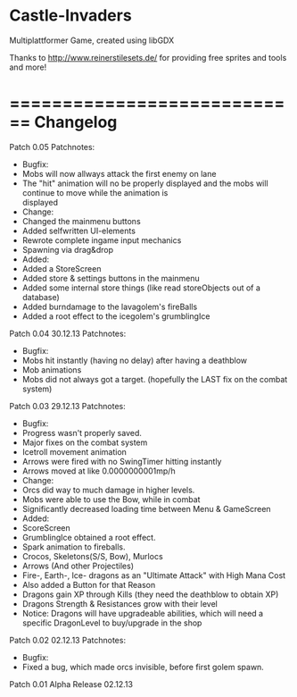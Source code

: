 Castle-Invaders
===============

Multiplattformer Game, created using libGDX

Thanks to http://www.reinerstilesets.de/ for providing free sprites and tools and more!


============================
Changelog
============================

Patch 0.05
Patchnotes:
- Bugfix:
 - Mobs will now allways attack the first enemy on lane
 - The "hit" animation will no be properly displayed and the mobs will continue to move while the animation is  
   displayed
- Change:
 - Changed the mainmenu buttons
 - Added selfwritten UI-elements
 - Rewrote complete ingame input mechanics
 - Spawning via drag&drop
- Added:
 - Added a StoreScreen
 - Added store & settings buttons in the mainmenu
 - Added some internal store things (like read storeObjects out of a database)
 - Added burndamage to the lavagolem's fireBalls
 - Added a root effect to the icegolem's grumblingIce


Patch 0.04 30.12.13
Patchnotes:
- Bugfix:
 - Mobs hit instantly (having no delay) after having a deathblow
 - Mob animations
 - Mobs did not always got a target. (hopefully the LAST fix on the combat system)
 

Patch 0.03 29.12.13
Patchnotes:
- Bugfix:
 - Progress wasn't properly saved.
 - Major fixes on the combat system
 - Icetroll movement animation
 - Arrows were fired with no SwingTimer hitting instantly
 - Arrows moved at like 0.0000000001mp/h
 - Change:
 - Orcs did way to much damage in higher levels.
 - Mobs were able to use the Bow, while in combat
 - Significantly decreased loading time between Menu & GameScreen
- Added:
 - ScoreScreen
 - GrumblingIce obtained a root effect.
 - Spark animation to fireballs.
 - Crocos, Skeletons(S/S, Bow), Murlocs
 - Arrows (And other Projectiles)
 - Fire-, Earth-, Ice- dragons as an "Ultimate Attack" with High Mana Cost
 - Also added a Button for that Reason
 - Dragons gain XP through Kills (they need the deathblow to obtain XP)
 - Dragons Strength & Resistances grow with their level
- Notice: Dragons will have upgradeable abilities, which will need a specific DragonLevel to buy/upgrade in the shop

Patch 0.02 02.12.13
Patchnotes:
- Bugfix:
 - Fixed a bug, which made orcs invisible, before first golem spawn.
 
Patch 0.01 Alpha Release 02.12.13
